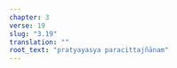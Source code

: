 ```yaml
---
chapter: 3
verse: 19
slug: "3.19"
translation: ""
root_text: "pratyayasya paracittajñānam"
---
```


